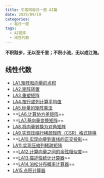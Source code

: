 ```yaml
---
title: 牛客网每日一题 AI篇
date: 2025/09/19
categories:
  - 每日一题
tags:
  - AI题库
  - 线性代数
---
```


**不积跬步，无以至千里；不积小流，无以成江海。**

## 线性代数

- [LA1.矩阵和向量的点积](./LinearAlgebra/LA1.md)
- [LA2.矩阵转置](./LinearAlgebra/LA2.md)
- [LA3.重塑矩阵](./LinearAlgebra/LA3.md)
- [LA4.按行或列计算平均值](./LinearAlgebra/LA4.md)
- [LA5.标量的矩阵乘法](./LinearAlgebra/LA5.md)
- ==[LA6.计算协方差矩阵](./LinearAlgebra/LA6.md)==
- ==[LA7.基向量变换矩阵](./LinearAlgebra/LA7.md)==
- [LA8.将向量转换为对角矩阵](./LinearAlgebra/LA8.md)
- [LA9.实现压缩行稀疏矩阵（CSR）格式转换](./LinearAlgebra/LA9.md)
- ==[LA10.实现向量到直线的正交投影](./LinearAlgebra/LA10.md)==
- [LA11.实现压缩列稀疏矩阵](./LinearAlgebra/LA11.md)
- ==[LA12.计算向量之间的余弦相似度](./LinearAlgebra/LA12.md)==
- ==[LA13.描述性统计计算器](./LinearAlgebra/LA13.md)==
- ==[LA14.泊松分布概率计算器](./LinearAlgebra/LA14.md)==
- [LA15.点积计算器](./LinearAlgebra/LA15.md)

